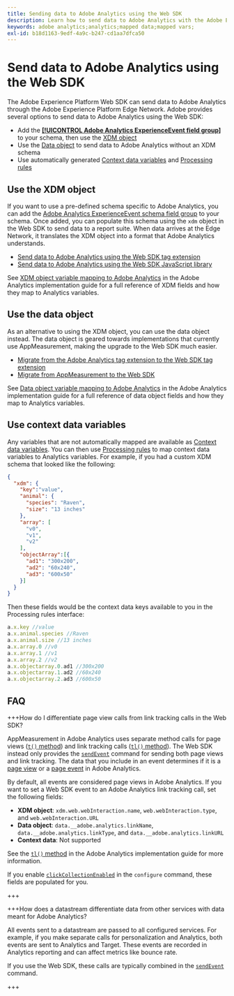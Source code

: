 ```yaml
---
title: Sending data to Adobe Analytics using the Web SDK
description: Learn how to send data to Adobe Analytics with the Adobe Experience Platform Web SDK.
keywords: adobe analytics;analytics;mapped data;mapped vars;
exl-id: b18d1163-9edf-4a9c-b247-cd1aa7dfca50
---
```

# Send data to Adobe Analytics using the Web SDK

The Adobe Experience Platform Web SDK can send data to Adobe Analytics through the Adobe Experience Platform Edge Network. Adobe provides several options to send data to Adobe Analytics using the Web SDK:

* Add the [**[!UICONTROL Adobe Analytics ExperienceEvent field group]**](/help/xdm/field-groups/event/analytics-full-extension.md) to your schema, then use the [XDM object](../commands/sendevent/xdm.md)
* Use the [Data object](../commands/sendevent/data.md) to send data to Adobe Analytics without an XDM schema
* Use automatically generated [Context data variables](https://experienceleague.adobe.com/en/docs/analytics/implementation/vars/page-vars/contextdata) and [Processing rules](https://experienceleague.adobe.com/en/docs/analytics/admin/admin-tools/manage-report-suites/edit-report-suite/report-suite-general/c-processing-rules/c-processing-rules-configuration/processing-rules-about)

## Use the XDM object

If you want to use a pre-defined schema specific to Adobe Analytics, you can add the [Adobe Analytics ExperienceEvent schema field group](/help/xdm/field-groups/event/analytics-full-extension.md) to your schema. Once added, you can populate this schema using the `xdm` object in the Web SDK to send data to a report suite. When data arrives at the Edge Network, it translates the XDM object into a format that Adobe Analytics understands.

* [Send data to Adobe Analytics using the Web SDK tag extension](https://experienceleague.adobe.com/en/docs/analytics/implementation/aep-edge/web-sdk/web-sdk-tag-extension)
* [Send data to Adobe Analytics using the Web SDK JavaScript library](https://experienceleague.adobe.com/en/docs/analytics/implementation/aep-edge/web-sdk/web-sdk-javascript-library)

See [XDM object variable mapping to Adobe Analytics](https://experienceleague.adobe.com/en/docs/analytics/implementation/aep-edge/xdm-var-mapping) in the Adobe Analytics implementation guide for a full reference of XDM fields and how they map to Analytics variables.

## Use the data object

As an alternative to using the XDM object, you can use the data object instead. The data object is geared towards implementations that currently use AppMeasurement, making the upgrade to the Web SDK much easier.

* [Migrate from the Adobe Analytics tag extension to the Web SDK tag extension](https://experienceleague.adobe.com/en/docs/analytics/implementation/aep-edge/web-sdk/analytics-extension-to-web-sdk)
* [Migrate from AppMeasurement to the Web SDK](https://experienceleague.adobe.com/en/docs/analytics/implementation/aep-edge/web-sdk/appmeasurement-to-web-sdk)

See [Data object variable mapping to Adobe Analytics](https://experienceleague.adobe.com/en/docs/analytics/implementation/aep-edge/data-var-mapping) in the Adobe Analytics implementation guide for a full reference of data object fields and how they map to Analytics variables.

## Use context data variables

Any variables that are not automatically mapped are available as [Context data variables](https://experienceleague.adobe.com/en/docs/analytics/implementation/vars/page-vars/contextdata). You can then use [Processing rules](https://experienceleague.adobe.com/en/docs/analytics/admin/admin-tools/manage-report-suites/edit-report-suite/report-suite-general/c-processing-rules/c-processing-rules-configuration/processing-rules-about) to map context data variables to Analytics variables. For example, if you had a custom XDM schema that looked like the following:

```json
{
  "xdm": {
    "key":"value",
    "animal": {
      "species": "Raven",
      "size": "13 inches"
    },
    "array": [
      "v0",
      "v1",
      "v2"
    ],
    "objectArray":[{
      "ad1": "300x200",
      "ad2": "60x240",
      "ad3": "600x50"
    }]
  }
}
```

Then these fields would be the context data keys available to you in the Processing rules interface:

```javascript
a.x.key //value
a.x.animal.species //Raven
a.x.animal.size //13 inches
a.x.array.0 //v0
a.x.array.1 //v1
a.x.array.2 //v2
a.x.objectarray.0.ad1 //300x200
a.x.objectarray.1.ad2 //60x240
a.x.objectarray.2.ad3 //600x50
```

## FAQ

+++How do I differentiate page view calls from link tracking calls in the Web SDK?

AppMeasurement in Adobe Analytics uses separate method calls for page views ([`t()` method](https://experienceleague.adobe.com/en/docs/analytics/implementation/vars/functions/t-method)) and link tracking calls ([`tl()` method](https://experienceleague.adobe.com/en/docs/analytics/implementation/vars/functions/tl-method)). The Web SDK instead only provides the [`sendEvent`](../commands/sendevent/overview.md) command for sending both page views and link tracking. The data that you include in an event determines if it is a [page view](https://experienceleague.adobe.com/en/docs/analytics/components/metrics/page-views) or a [page event](https://experienceleague.adobe.com/en/docs/analytics/components/metrics/page-events) in Adobe Analytics.

By default, all events are considered page views in Adobe Analytics. If you want to set a Web SDK event to an Adobe Analytics link tracking call, set the following fields:

* **XDM object**: `xdm.web.webInteraction.name`, `web.webInteraction.type`, and `web.webInteraction.URL`
* **Data object**: `data.__adobe.analytics.linkName`, `data.__adobe.analytics.linkType`, and `data.__adobe.analytics.linkURL`
* **Context data**: Not supported

See the [`tl()` method](https://experienceleague.adobe.com/en/docs/analytics/implementation/vars/functions/tl-method) in the Adobe Analytics implementation guide for more information.

If you enable [`clickCollectionEnabled`](../commands/configure/clickcollectionenabled.md) in the `configure` command, these fields are populated for you.

+++

+++How does a datastream differentiate data from other services with data meant for Adobe Analytics?

All events sent to a datastream are passed to all configured services. For example, if you make separate calls for personalization and Analytics, both events are sent to Analytics and Target. These events are recorded in Analytics reporting and can affect metrics like bounce rate.

If you use the Web SDK, these calls are typically combined in the [`sendEvent`](../commands/sendevent/overview.md) command.

+++
